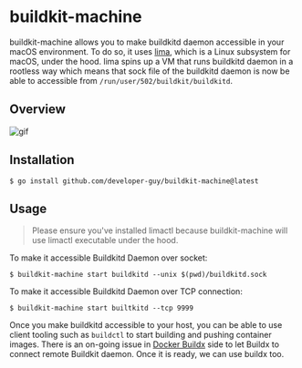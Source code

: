 # buildkit-machine

buildkit-machine allows you to make buildkitd daemon accessible in your macOS environment. To do so, it uses [lima](https://github.com/lima-vm/lima), which is a Linux subsystem for macOS, under the hood. lima spins up a VM that runs buildkitd daemon in a rootless way which means that sock file of the buildkitd daemon is now be able to accessible from `/run/user/502/buildkit/buildkitd`.

## Overview

![gif](./res/anim.gif)

## Installation

```shell
$ go install github.com/developer-guy/buildkit-machine@latest
```

## Usage

> Please ensure you've installed limactl because buildkit-machine will use limactl executable under the hood.

To make it accessible Buildkitd Daemon over socket:

```shell
$ buildkit-machine start buildkitd --unix $(pwd)/buildkitd.sock
```

To make it accessible Buildkitd Daemon over TCP connection:

```shell
$ buildkit-machine start builtkitd --tcp 9999
```

Once you make buildkitd accessible to your host, you can be able to use client tooling such as `buildctl` to start building and pushing container images. There is an on-going issue in [Docker Buildx](https://github.com/docker/buildx/issues/23) side to let Buildx to connect remote Buildkit daemon. Once it is ready, we can use buildx too.
